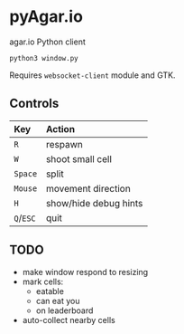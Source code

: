 pyAgar.io
=========

agar.io Python client

`python3 window.py`

Requires `websocket-client` module and GTK.

Controls
--------
| Key       | Action                |
|:----------|:----------------------|
| `R`       | respawn               |
| `W`       | shoot small cell      |
| `Space`   | split                 |
| `Mouse`   | movement direction    |
| `H`       | show/hide debug hints |
| `Q`/`ESC` | quit                  |

TODO
----
- make window respond to resizing
- mark cells:
  - eatable
  - can eat you
  - on leaderboard
- auto-collect nearby cells
